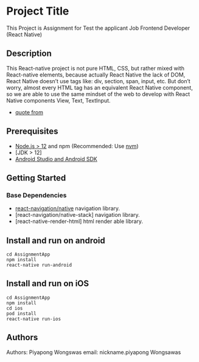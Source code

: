# Project Title

This Project is Assignment for Test the applicant Job Frontend Developer (React Native)

## Description

This React-native project is not pure HTML, CSS, but rather mixed with React-native elements, 
because actually  React Native the lack of DOM, React Native doesn’t use tags like: div, section, span, input, etc. 
But don’t worry, almost every HTML tag has an equivalent React Native component, 
so we are able to use the same mindset of the web to develop with React Native components View, Text, TextInput.
* [quote from](https://medium.com/magnetis-backstage/5-things-that-youll-learn-when-you-start-to-use-react-native-1ed601e6eac)


## Prerequisites

- [Node.js > 12](https://nodejs.org) and npm (Recommended: Use [nvm](https://github.com/nvm-sh/nvm))
- [JDK > 12]
- [Android Studio and Android SDK](https://developer.android.com/studio)

## Getting Started

### Base Dependencies
- [react-navigation/native](https://reactnavigation.org/) navigation library.
- [react-navigation/native-stack] navigation library.
- [react-native-render-html] html render able library.


## Install and run on android
```
cd AssignmentApp
npm install
react-native run-android
```

## Install and run on iOS
```
cd AssignmentApp
npm install
cd ios
pod install
react-native run-ios
```

## Authors

Authors: Piyapong Wongswas
email: nickname.piyapong Wongsawas

